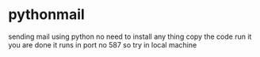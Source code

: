 # pythonmail
sending mail using python
no need to install any thing copy the code run it you are done
it runs in port no 587
so try in local machine

